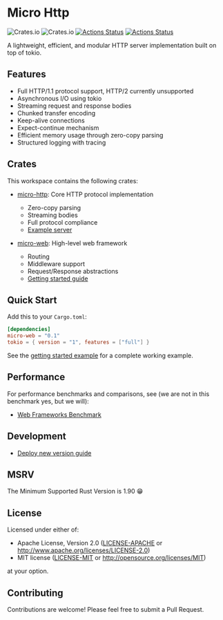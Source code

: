 # Micro Http

![Crates.io](https://img.shields.io/crates/l/micro-web) 
![Crates.io](https://img.shields.io/crates/v/micro-web)
[![Actions Status](https://github.com/foldright/micro-http/actions/workflows/ci.yml/badge.svg)](https://github.com/foldright/micro-http/actions)
[![Actions Status](https://github.com/foldright/micro-http/actions/workflows/clippy.yml/badge.svg)](https://github.com/foldright/micro-http/actions)

A lightweight, efficient, and modular HTTP server implementation built on top of tokio.

## Features

- Full HTTP/1.1 protocol support, HTTP/2 currently unsupported
- Asynchronous I/O using tokio
- Streaming request and response bodies
- Chunked transfer encoding
- Keep-alive connections
- Expect-continue mechanism
- Efficient memory usage through zero-copy parsing
- Structured logging with tracing

## Crates

This workspace contains the following crates:

- [micro-http](crates/http/README.md): Core HTTP protocol implementation
  - Zero-copy parsing
  - Streaming bodies
  - Full protocol compliance
  - [Example server](crates/http/examples/server.rs)

- [micro-web](crates/web/README.md): High-level web framework
  - Routing
  - Middleware support
  - Request/Response abstractions
  - [Getting started guide](crates/web/examples/getting_started.rs)

## Quick Start

Add this to your `Cargo.toml`:

```toml
[dependencies]
micro-web = "0.1"
tokio = { version = "1", features = ["full"] }
```

See the [getting started example](crates/web/examples/getting_started.rs) for a complete working example.

## Performance

For performance benchmarks and comparisons, see (we are not in this benchmark yes, but we will):
- [Web Frameworks Benchmark](https://web-frameworks-benchmark.netlify.app/result?l=rust)

## Development

- [Deploy new version guide](deploy.md)

## MSRV

The Minimum Supported Rust Version is 1.90 😁

## License

Licensed under either of:

- Apache License, Version 2.0 ([LICENSE-APACHE](LICENSE-APACHE) or http://www.apache.org/licenses/LICENSE-2.0)
- MIT license ([LICENSE-MIT](LICENSE-MIT) or http://opensource.org/licenses/MIT)

at your option.

## Contributing

Contributions are welcome! Please feel free to submit a Pull Request.
